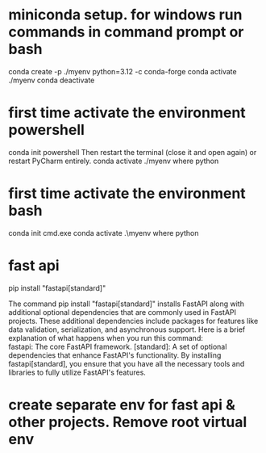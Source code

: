 # miniconda setup. for windows run commands in command prompt or bash
conda create -p ./myenv python=3.12 -c conda-forge
conda activate ./myenv
conda deactivate


# first time activate the environment powershell
conda init powershell
Then restart the terminal (close it and open again) or restart PyCharm entirely.
conda activate ./myenv
where python

# first time activate the environment bash
conda init cmd.exe
conda activate .\myenv
where python


# fast api 
pip install "fastapi[standard]"


The command pip install "fastapi[standard]" installs FastAPI along with additional optional dependencies that are commonly used in FastAPI projects. These additional dependencies include packages for features like data validation, serialization, and asynchronous support.  Here is a brief explanation of what happens when you run this command:  
fastapi: The core FastAPI framework.
[standard]: A set of optional dependencies that enhance FastAPI's functionality.
By installing fastapi[standard], you ensure that you have all the necessary tools and libraries to fully utilize FastAPI's features.


# create separate env for fast api & other projects. Remove root virtual env